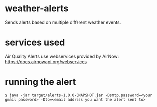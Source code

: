# weather-alerts
Sends alerts based on multiple different weather events.

# services used
Air Quality Alerts use webservices provided by AirNow: https://docs.airnowapi.org/webservices

# running the alert
```shell
$ java -jar target/alerts-1.0.0-SNAPSHOT.jar -Dsmtp.password=<your gmail password> -Dto=<email address you want the alert sent to>
```
